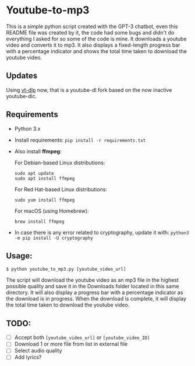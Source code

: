 # Youtube-to-mp3

This is a simple python script created with the GPT-3 chatbot, even this README file was created by it, the code had some bugs and didn't do everything I asked for so some of the code is mine. It downloads a youtube video and converts it to mp3. It also displays a fixed-length progress bar with a percentage indicator and shows the total time taken to download the youtube video.

## Updates
Using [yt-dlp](https://github.com/yt-dlp/yt-dlp) now, that is a youtube-dl fork based on the now inactive youtube-dlc.

## Requirements

* Python 3.x

* Install requirements:
    `pip install -r requirements.txt`

* Also install **ffmpeg**:

    For Debian-based Linux distributions:
    ```
    sudo apt update
    sudo apt install ffmpeg
    ```

    For Red Hat-based Linux distributions:
    ```
    sudo yum install ffmpeg
    ```

    For macOS (using Homebrew):
    ```
    brew install ffmpeg
    ```

* In case there is any error related to cryptography, update it with: `python3 -m pip install -U cryptography`

## Usage:

`$ python youtube_to_mp3.py [youtube_video_url]`

The script will download the youtube video as an mp3 file in the highest possible quality and save it 
in the Downloads folder located in this same directory. It will also display a progress bar with a percentage indicator as the download is in progress. When the download is complete, it will display the total time taken to download the youtube video.

## TODO:

- [ ] Accept both `[youtube_video_url]` or `[youtube_video_ID]`
- [ ] Download 1 or more file from list in external file
- [ ] Select audio quality
- [ ] Add lyrics?